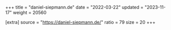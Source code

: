 +++
title = "daniel-siepmann.de"
date = "2022-03-22"
updated = "2023-11-17"
weight = 20560

[extra]
source = "https://daniel-siepmann.de/"
ratio = 79
size = 20
+++
